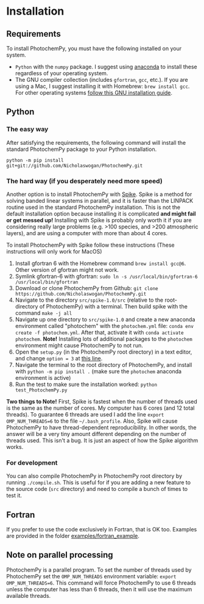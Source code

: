 # Installation

## Requirements
To install PhotochemPy, you must have the following installed on your system.
- `Python` with the `numpy` package. I suggest using [anaconda](https://www.anaconda.com/) to install these regardless of your operating system.
- The GNU compiler collection (includes `gfortran`, `gcc`, etc.). If you are using a Mac, I suggest installing it with Homebrew: `brew install gcc`. For other operating systems [follow this GNU installation guide](https://gcc.gnu.org/install/binaries.html).

## Python
### The easy way
After satisfying the requirements, the following command will install the standard PhotochemPy package to your Python installation.

`python -m pip install git+git://github.com/Nicholaswogan/PhotochemPy.git`

### The hard way (if you desperately need more speed)
Another option is to install PhotochemPy with [Spike](http://www.ecs.umass.edu/~polizzi/spike/index.htm). Spike is a method for solving banded linear systems in parallel, and it is faster than the LINPACK routine used in the standard PhotochemPy installation. This is not the default installation option because installing it is complicated **and might fail or get messed up!** Installing with Spike is probably only worth it if you are considering really large problems (e.g. >100 species, and >200 atmospheric layers), and are using a computer with more than about 4 cores.

To install PhotochemPy with Spike follow these instructions (These instructions will only work for MacOS)
1. Install gfortran 6 with the Homebrew command `brew install gcc@6`. Other version of gfortran might not work.
2. Symlink gfortran-6 with gfortran: `sudo ln -s /usr/local/bin/gfortran-6 /usr/local/bin/gfortran`
3. Download or clone PhotochemPy from Github: `git clone https://github.com/Nicholaswogan/PhotochemPy.git`
4. Navigate to the directory `src/spike-1.0/src` (relative to the root-directory of PhotochemPy) with a terminal. Then build spike with the command `make -j all`
5. Navigate up one directory to `src/spike-1.0` and create a new anaconda environment called "photochem" with the `photochem.yml` file: `conda env create -f photochem.yml`. After that, activate it with `conda activate photochem`. **Note!** Installing lots of additional packages to the `photochem` environment might cause PhotochemPy to not run.
6. Open the `setup.py` (in the PhotochemPy root directory) in a text editor, and change `option = 3` at [this line](https://github.com/Nicholaswogan/PhotochemPy/blob/main/setup.py#L19).
7. Navigate the terminal to the root directory of PhotochemPy, and install with `python -m pip install .` (make sure the `photochem` anaconda environment is active)
9. Run the test to make sure the installation worked: `python test_PhotochemPy.py`

**Two things to Note!** First, Spike is fastest when the number of threads used is the same as the number of cores. My computer has 6 cores (and 12 total threads). To guarantee 6 threads are used I add the line `export OMP_NUM_THREADS=6` to the file `~/.bash_profile`. Also, Spike will cause PhotochemPy to have thread-dependent reproducibility. In other words, the answer will be a very tiny amount different depending on the number of threads used. This isn't a bug. It is just an aspect of how the Spike algorithm works.

### For development
You can also compile PhotochemPy in PhotochemPy root directory by running `./compile.sh`. This is useful for if you are adding a new feature to the source code (`src` directory) and need to compile a bunch of times to test it.

## Fortran
If you prefer to use the code exclusively in Fortran, that is OK too. Examples are provided in the folder [examples/fortran_example](https://github.com/Nicholaswogan/PhotochemPy/tree/main/examples/fortran_example).

## Note on parallel processing
PhotochemPy is a parallel program. To set the number of threads used by PhotochemPy set the `OMP_NUM_THREADS` environment variable: `export OMP_NUM_THREADS=6`. This command will force PhotochemPy to use 6 threads unless the computer has less than 6 threads, then it will use the maximum available threads.
